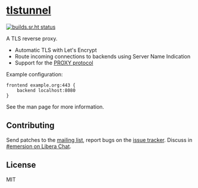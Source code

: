 # [tlstunnel]

[![builds.sr.ht status](https://builds.sr.ht/~emersion/tlstunnel/commits.svg)](https://builds.sr.ht/~emersion/tlstunnel/commits?)

A TLS reverse proxy.

- Automatic TLS with Let's Encrypt
- Route incoming connections to backends using Server Name Indication
- Support for the [PROXY protocol]

Example configuration:

    frontend example.org:443 {
        backend localhost:8080
    }

See the man page for more information.

## Contributing

Send patches to the [mailing list], report bugs on the [issue tracker].
Discuss in [#emersion on Libera Chat].

## License

MIT

[tlstunnel]: https://sr.ht/~emersion/tlstunnel/
[PROXY protocol]: https://www.haproxy.org/download/2.3/doc/proxy-protocol.txt
[mailing list]: https://lists.sr.ht/~emersion/public-inbox
[issue tracker]: https://todo.sr.ht/~emersion/tlstunnel
[#emersion on Libera Chat]: ircs://irc.libera.chat/#emersion
